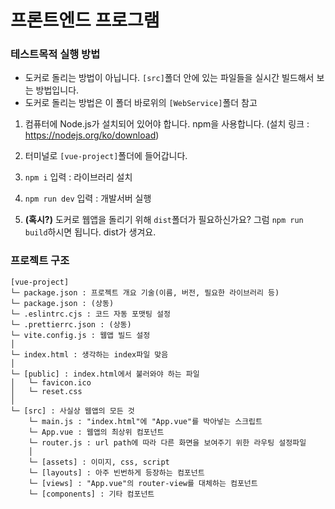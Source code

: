 # 프론트엔드 프로그램

### 테스트목적 실행 방법

* 도커로 돌리는 방법이 아닙니다. `[src]`폴더 안에 있는 파일들을 실시간 빌드해서 보는 방법입니다. 
* 도커로 돌리는 방법은 이 폴더 바로위의 `[WebService]`폴더 참고

1. 컴퓨터에 Node.js가 설치되어 있어야 합니다. npm을 사용합니다. (설치 링크 : https://nodejs.org/ko/download)
2. 터미널로 `[vue-project]`폴더에 들어갑니다.
3. `npm i` 입력 : 라이브러리 설치
4. `npm run dev` 입력 : 개발서버 실행

5. **(혹시?)** 도커로 웹앱을 돌리기 위해 `dist`폴더가 필요하신가요? 그럼 `npm run build`하시면 됩니다. dist가 생겨요.

### 프로젝트 구조

```
[vue-project]
└─ package.json : 프로젝트 개요 기술(이름, 버전, 필요한 라이브러리 등)
└─ package.json : (상동)
└─ .eslintrc.cjs : 코드 자동 포맷팅 설정
└─ .prettierrc.json : (상동)
└─ vite.config.js : 웹앱 빌드 설정
│
└─ index.html : 생각하는 index파일 맞음
│
└─ [public] : index.html에서 불러와야 하는 파일
│   └─ favicon.ico
│   └─ reset.css  
│
└─ [src] : 사실상 웹앱의 모든 것
    └─ main.js : "index.html"에 "App.vue"를 박아넣는 스크립트
    └─ App.vue : 웹앱의 최상위 컴포넌트
    └─ router.js : url path에 따라 다른 화면을 보여주기 위한 라우팅 설정파일
    │
    └─ [assets] : 이미지, css, script
    └─ [layouts] : 아주 빈번하게 등장하는 컴포넌트
    └─ [views] : "App.vue"의 router-view를 대체하는 컴포넌트
    └─ [components] : 기타 컴포넌트
```


